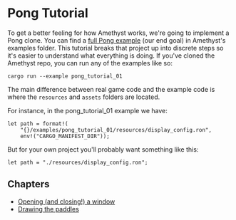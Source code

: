 # Pong Tutorial

To get a better feeling for how Amethyst works, we're going to implement a 
Pong clone. You can find a [full Pong example][pong] (our end goal) in Amethyst's 
examples folder. This tutorial breaks that project up into discrete steps so 
it's easier to understand what everything is doing. If you've cloned the 
Amethyst repo, you can run any of the examples like so:

```norun
cargo run --example pong_tutorial_01
```

The main difference between real game code and the example code is where the 
`resources` and `assets` folders are located.

For instance, in the pong_tutorial_01 example we have:

```rust,ignore
let path = format!(
    "{}/examples/pong_tutorial_01/resources/display_config.ron",
    env!("CARGO_MANIFEST_DIR"));
```

But for your own project you'll probably want something like this:

```rust,ignore
let path = "./resources/display_config.ron";
```

## Chapters

* [Opening (and closing!) a window][01]
* [Drawing the paddles][02]

[pong]: https://github.com/amethyst/amethyst/tree/develop/examples/pong
[01]: ./pong-tutorial/pong-tutorial-01.html
[02]: ./pong-tutorial/pong-tutorial-02.html

